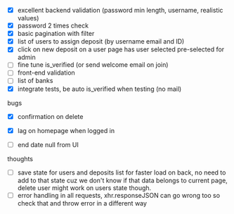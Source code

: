 - [x] excellent backend validation (password min length, username, realistic values)
- [x] password 2 times check
- [x] basic pagination with filter
- [x] list of users to assign deposit (by username email and ID)
- [x] click on new deposit on a user page has user selected pre-selected for admin
- [ ] fine tune is_verified (or send welcome email on join)
- [ ] front-end validation
- [ ] list of banks
- [x] integrate tests, be auto is_verified when testing (no mail)

bugs

- [x] confirmation on delete
- [x] lag on homepage when logged in
- [ ] end date null from UI


thoughts

- [ ] save state for users and deposits list for faster load on back, no need to add to that state cuz we don't know if that data belongs to current page, delete user might work on users state though.
- [ ] error handling in all requests, xhr.responseJSON can go wrong too so check that and throw error in a different way
